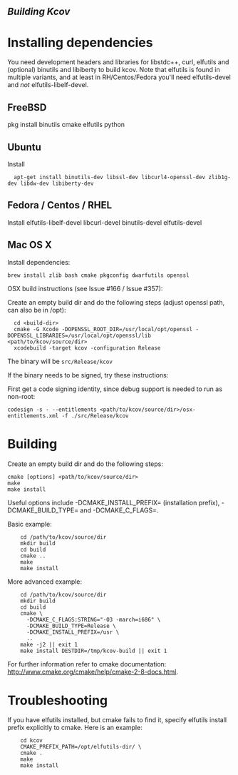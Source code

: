 
## *Building Kcov*

Installing dependencies
=======================
You need development headers and libraries for libstdc++, curl, elfutils
and (optional) binutils and libiberty to build kcov. Note that elfutils is
found in multiple variants, and at least in RH/Centos/Fedora you'll need
elfutils-devel and *not* elfutils-libelf-devel.

FreeBSD
-------
pkg install binutils cmake elfutils python

Ubuntu
------
Install

```
  apt-get install binutils-dev libssl-dev libcurl4-openssl-dev zlib1g-dev libdw-dev libiberty-dev
```

Fedora / Centos / RHEL
----------------------
Install elfutils-libelf-devel libcurl-devel binutils-devel elfutils-devel

Mac OS X
--------
Install dependencies:

```
brew install zlib bash cmake pkgconfig dwarfutils openssl
```

OSX build instructions (see Issue #166 / Issue #357):

Create an empty build dir and do the following steps (adjust openssl path, can also be in /opt):

```
  cd <build-dir>
  cmake -G Xcode -DOPENSSL_ROOT_DIR=/usr/local/opt/openssl -DOPENSSL_LIBRARIES=/usr/local/opt/openssl/lib <path/to/kcov/source/dir>
  xcodebuild -target kcov -configuration Release
```

The binary will be `src/Release/kcov`

If the binary needs to be signed, try these instructions:

First get a code signing identity, since debug support is needed to run as non-root:

```
codesign -s - --entitlements <path/to/kcov/source/dir>/osx-entitlements.xml -f ./src/Release/kcov
```

Building
========

Create an empty build dir and do the following steps:

    cmake [options] <path/to/kcov/source/dir>
    make
    make install

Useful options include -DCMAKE_INSTALL_PREFIX=<path> (installation prefix),
-DCMAKE_BUILD_TYPE=<type> and -DCMAKE_C_FLAGS=<CFLAGS>.

Basic example:

```
    cd /path/to/kcov/source/dir
    mkdir build
    cd build
    cmake ..
    make
    make install
```

More advanced example:

```
    cd /path/to/kcov/source/dir
    mkdir build
    cd build
    cmake \
      -DCMAKE_C_FLAGS:STRING="-O3 -march=i686" \
      -DCMAKE_BUILD_TYPE=Release \
      -DCMAKE_INSTALL_PREFIX=/usr \
      ..
    make -j2 || exit 1
    make install DESTDIR=/tmp/kcov-build || exit 1
```

For further information refer to cmake documentation:
    http://www.cmake.org/cmake/help/cmake-2-8-docs.html.


Troubleshooting
===============

If you have elfutils installed, but cmake fails to find it, specify elfutils
install prefix explicitly to cmake. Here is an example:

```
    cd kcov
    CMAKE_PREFIX_PATH=/opt/elfutils-dir/ \
    cmake .
    make
    make install
```
